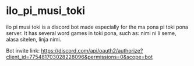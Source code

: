 # ilo_pi_musi_toki
ilo pi musi toki is a discord bot made especially for the ma pona pi toki pona server.
It has several word games in toki pona, such as: nimi ni li seme, alasa sitelen, linja nimi.

Bot invite link: https://discord.com/api/oauth2/authorize?client_id=775481703028228096&permissions=0&scope=bot
